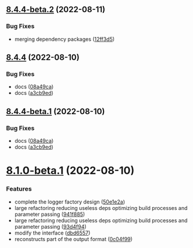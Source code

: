 ## [8.4.4-beta.2](https://github.com/vodyani/winston/compare/v8.4.4-beta.1...v8.4.4-beta.2) (2022-08-11)


### Bug Fixes

* merging dependency packages ([12ff3d5](https://github.com/vodyani/winston/commit/12ff3d51bf5d65874b1b719ea51bd4aab4e67270))

## [8.4.4](https://github.com/vodyani/winston/compare/v8.4.3...v8.4.4) (2022-08-10)


### Bug Fixes

* docs ([08a49ca](https://github.com/vodyani/winston/commit/08a49ca7ea6b23bd36a02b7f9255de0e570bb5f1))
* docs ([a3cb9ed](https://github.com/vodyani/winston/commit/a3cb9ed6ec344e9f9dff5dbe0fa3ff2cb9f731ee))

## [8.4.4-beta.1](https://github.com/vodyani/winston/compare/v8.4.3...v8.4.4-beta.1) (2022-08-10)


### Bug Fixes

* docs ([08a49ca](https://github.com/vodyani/winston/commit/08a49ca7ea6b23bd36a02b7f9255de0e570bb5f1))
* docs ([a3cb9ed](https://github.com/vodyani/winston/commit/a3cb9ed6ec344e9f9dff5dbe0fa3ff2cb9f731ee))

# [8.1.0-beta.1](https://github.com/vodyani/winston/compare/v8.0.1...v8.1.0-beta.1) (2022-08-10)


### Features

* complete the logger factory design ([50e1e2a](https://github.com/vodyani/winston/commit/50e1e2aae76f8521e33885dac7dbc680644d78b4))
* large refactoring reducing useless deps optimizing build processes and parameter passing ([941f885](https://github.com/vodyani/winston/commit/941f8853c5b19b570a1728e3a87e462b28638ec6))
* large refactoring reducing useless deps optimizing build processes and parameter passing ([93d4f94](https://github.com/vodyani/winston/commit/93d4f94c4e37e4fd149014ef17851e535d21c63a))
* modify the interface ([dbd6557](https://github.com/vodyani/winston/commit/dbd6557ddcd55d679b69ed47098c1198d2443949))
* reconstructs part of the output format ([0c04f99](https://github.com/vodyani/winston/commit/0c04f9918a98107e526c67db17f30d3fc0660163))
